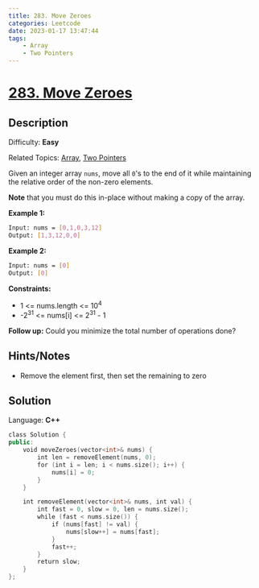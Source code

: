 ```yaml
---
title: 283. Move Zeroes
categories: Leetcode
date: 2023-01-17 13:47:44
tags:
    - Array
    - Two Pointers
---
```


# [283\. Move Zeroes](https://leetcode.com/problems/move-zeroes/)

## Description

Difficulty: **Easy**

Related Topics: [Array](https://leetcode.com/tag/array/), [Two Pointers](https://leetcode.com/tag/two-pointers/)

Given an integer array `nums`, move all `0`'s to the end of it while maintaining the relative order of the non-zero elements.

**Note** that you must do this in-place without making a copy of the array.

**Example 1:**

```bash
Input: nums = [0,1,0,3,12]
Output: [1,3,12,0,0]
```

**Example 2:**

```bash
Input: nums = [0]
Output: [0]
```

**Constraints:**

* 1 <= nums.length <= 10<sup>4</sup>
* -2<sup>31</sup> <= nums[i] <= 2<sup>31</sup> - 1

**Follow up:** Could you minimize the total number of operations done?

## Hints/Notes

* Remove the element first, then set the remaining to zero

## Solution

Language: **C++**

```C++
class Solution {
public:
    void moveZeroes(vector<int>& nums) {
        int len = removeElement(nums, 0);
        for (int i = len; i < nums.size(); i++) {
            nums[i] = 0;
        }
    }

    int removeElement(vector<int>& nums, int val) {
        int fast = 0, slow = 0, len = nums.size();
        while (fast < nums.size()) {
            if (nums[fast] != val) {
                nums[slow++] = nums[fast];
            }
            fast++;
        }
        return slow;
    }
};
```